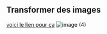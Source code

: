 ## Transformer des images

[voici le lien pour ça](https://huggingface.co/spaces/InstantX/InstantID)
![image (4)](https://github.com/AliceAime/appris-de-Grand-papa/assets/157052534/dcfdd315-e966-40cf-941d-433d968eec55)
